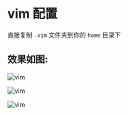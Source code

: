# vim 配置

直接复制 ```.vim``` 文件夹到你的 ```home``` 目录下  


## 效果如图:

![vim](https://user_hhr.gitee.io/pictures/i3/vimshot1.png)

![vim](https://user_hhr.gitee.io/pictures/i3/vimshot2.png)

![vim](https://user_hhr.gitee.io/pictures/i3/vimshot3.png)
